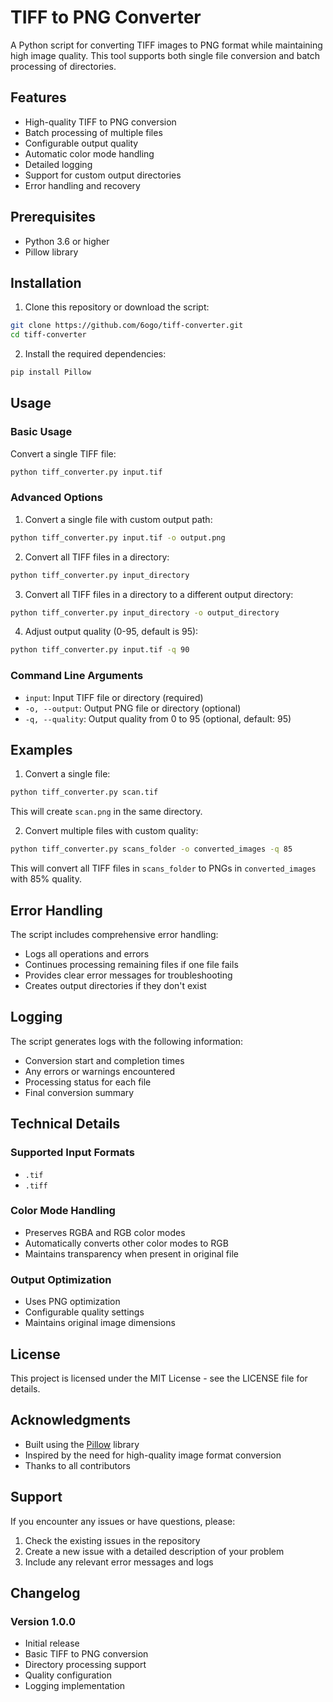# TIFF to PNG Converter
A Python script for converting TIFF images to PNG format while maintaining high image quality. This tool supports both single file conversion and batch processing of directories.

## Features
- High-quality TIFF to PNG conversion
- Batch processing of multiple files
- Configurable output quality
- Automatic color mode handling
- Detailed logging
- Support for custom output directories
- Error handling and recovery

## Prerequisites
- Python 3.6 or higher
- Pillow library

## Installation
1. Clone this repository or download the script:
```bash
git clone https://github.com/6ogo/tiff-converter.git
cd tiff-converter
```

2. Install the required dependencies:
```bash
pip install Pillow
```

## Usage
### Basic Usage
Convert a single TIFF file:
```bash
python tiff_converter.py input.tif
```

### Advanced Options
1. Convert a single file with custom output path:
```bash
python tiff_converter.py input.tif -o output.png
```

2. Convert all TIFF files in a directory:
```bash
python tiff_converter.py input_directory
```

3. Convert all TIFF files in a directory to a different output directory:
```bash
python tiff_converter.py input_directory -o output_directory
```

4. Adjust output quality (0-95, default is 95):
```bash
python tiff_converter.py input.tif -q 90
```

### Command Line Arguments
- `input`: Input TIFF file or directory (required)
- `-o, --output`: Output PNG file or directory (optional)
- `-q, --quality`: Output quality from 0 to 95 (optional, default: 95)

## Examples
1. Convert a single file:
```bash
python tiff_converter.py scan.tif
```
This will create `scan.png` in the same directory.

2. Convert multiple files with custom quality:
```bash
python tiff_converter.py scans_folder -o converted_images -q 85
```
This will convert all TIFF files in `scans_folder` to PNGs in `converted_images` with 85% quality.

## Error Handling
The script includes comprehensive error handling:
- Logs all operations and errors
- Continues processing remaining files if one file fails
- Provides clear error messages for troubleshooting
- Creates output directories if they don't exist

## Logging
The script generates logs with the following information:
- Conversion start and completion times
- Any errors or warnings encountered
- Processing status for each file
- Final conversion summary

## Technical Details

### Supported Input Formats
- `.tif`
- `.tiff`

### Color Mode Handling
- Preserves RGBA and RGB color modes
- Automatically converts other color modes to RGB
- Maintains transparency when present in original file

### Output Optimization
- Uses PNG optimization
- Configurable quality settings
- Maintains original image dimensions

## License
This project is licensed under the MIT License - see the LICENSE file for details.

## Acknowledgments
- Built using the [Pillow]((https://pillow.readthedocs.io/en/stable/)) library
- Inspired by the need for high-quality image format conversion
- Thanks to all contributors

## Support
If you encounter any issues or have questions, please:
1. Check the existing issues in the repository
2. Create a new issue with a detailed description of your problem
3. Include any relevant error messages and logs

## Changelog
### Version 1.0.0
- Initial release
- Basic TIFF to PNG conversion
- Directory processing support
- Quality configuration
- Logging implementation
